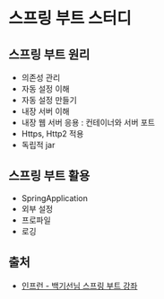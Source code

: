 # 스프링 부트 스터디
## 스프링 부트 원리
* 의존성 관리
* 자동 설정 이해
* 자동 설정 만들기
* 내장 서버 이해
* 내장 웹 서버 응용 : 컨테이너와 서버 포트
* Https, Http2 적용
* 독립적 jar


## 스프링 부트 활용
* SpringApplication
* 외부 설정
* 프로파일
* 로깅

## 출처
* [인프런 - 백기선님 스프링 부트 강좌](https://www.inflearn.com/course/%EC%8A%A4%ED%94%84%EB%A7%81%EB%B6%80%ED%8A%B8)
